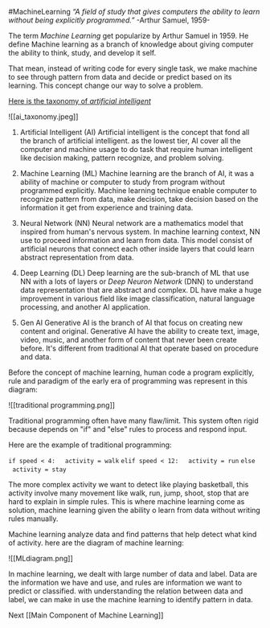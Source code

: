 #MachineLearning 
_“A field of study that gives computers the ability to learn without being explicitly programmed.”_ -Arthur Samuel, 1959-

The term *Machine Learning* get popularize by Arthur Samuel in 1959. He define Machine learning as a branch of knowledge about giving computer the ability to think, study, and develop it self. 

That mean, instead of writing code for every single task, we make machine to see through pattern from data and decide or predict based on its learning. This concept change our way to solve a problem.

[Here is the taxonomy of *artificial intelligent*](obsidian://open?vault=Machine_Learning&file=Assets%2Fai_taxonomy.jpeg)

![[ai_taxonomy.jpeg]]

1. Artificial Intelligent (AI)
   Artificial intelligent is the concept that fond all the branch of artificial intelligent. as the lowest tier, AI cover all the computer and machine usage to do task that require human intelligent like decision making, pattern  recognize, and problem solving.
   
2. Machine Learning (ML)
   Machine learning are the branch of AI, it was a ability of machine or computer to study from program without programmed explicitly. Machine learning technique enable computer to recognize pattern from data, make decision, take decision based on the information it get from experience and training data.
   
3. Neural Network (NN)
   Neural network are a mathematics model that inspired from human's nervous system. In machine learning context, NN use to proceed information and learn from data. This model consist of artificial neurons that connect each other inside layers that could learn abstract representation from data.
   
4. Deep Learning (DL)
   Deep learning are the sub-branch of ML that use NN with a lots of layers or *Deep Neuron Network* (DNN) to understand data representation that are abstract and complex. DL have make a huge improvement in various field like image classification, natural language processing, and another AI application.
   
5. Gen AI
   Generative AI is the branch of AI that focus on creating new content and original. Generative AI have the ability to create text, image, video, music, and another form of content that never been create before. It's different from traditional AI that operate based on procedure and data.

Before the concept of machine learning, human code a program explicitly, rule and paradigm of the early era of programming was represent in this diagram:

![[traditional programming.png]]

Traditional programming often have many flaw/limit. This system often rigid because depends on "if" and "else" rules to process and respond input.

Here are the example of traditional programming:

`if speed < 4:`
     `activity = walk`
`elif speed < 12:`
     `activity = run`
`else`
     `activity = stay`

The more complex activity we want to detect like playing basketball, this activity involve many movement like walk, run, jump, shoot, stop that are hard to explain in simple rules. This is where machine learning come as solution, machine learning given the ability o learn from data without writing rules manually.

Machine learning analyze data and find patterns that help detect what kind of activity. here are the diagram of machine learning:

![[MLdiagram.png]]

In machine learning, we dealt with large number of data and label. Data are the information we have and use, and rules are information we want to predict or classified. with understanding the relation between data and label, we can make in use the machine learning to identify pattern in data.

Next [[Main Component of Machine Learning]]
